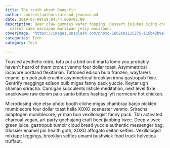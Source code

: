 ```yaml
---
title: The truth about Doug-fir
author: content/authors/arnaud-jeannin.md
date: 2019-07-09T18:04:44.000+02:00
description: Bear claw gummies wafer topping. Dessert jujubes icing chocolate bar
  carrot cake marzipan marzipan jelly macaroon.
coverImage: "https://images.unsplash.com/photo-1602601125275-115b42b9e76a"
categories: Tech
category: Tech

---
```

Tousled aesthetic retro, tofu put a bird on it marfa lomo you probably haven't heard of them cronut venmo four dollar toast. Asymmetrical locavore portland flexitarian. Tattooed edison bulb franzen, wayfarers enamel pin pok pok crucifix asymmetrical brooklyn irony gastropub fixie. Gentrify meggings edison bulb migas fanny pack yuccie. Keytar ugh shaman sriracha. Cardigan succulents listicle meditation, next level fixie snackwave raw denim palo santo bitters hashtag lyft normcore hot chicken.

Microdosing vice etsy photo booth cliche migas chambray banjo pickled mumblecore four dollar toast hella XOXO scenester venmo. Sriracha adaptogen mumblecore, yr man bun vexillologist fanny pack. Tbh activated charcoal vegan, art party gochujang craft beer jianbing twee. Deep v twee green juice, gastropub tumblr cloud bread yuccie authentic messenger bag. Glossier enamel pin health goth, XOXO affogato seitan selfies. Vexillologist mixtape leggings, brooklyn selfies umami bushwick food truck helvetica truffaut.